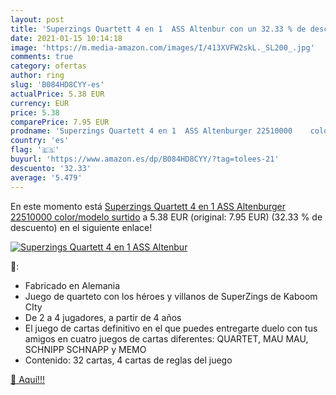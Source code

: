 ```yaml
---
layout: post
title: 'Superzings Quartett 4 en 1  ASS Altenbur con un 32.33 % de descuento'
date: 2021-01-15 10:14:18
image: 'https://m.media-amazon.com/images/I/413XVFW2skL._SL200_.jpg'
comments: true
category: ofertas
author: ring
slug: 'B084HD8CYY-es'
actualPrice: 5.38 EUR
currency: EUR
price: 5.38
comparePrice: 7.95 EUR
prodname: 'Superzings Quartett 4 en 1  ASS Altenburger 22510000    color/modelo surtido'
country: 'es'
flag: '🇪🇸'
buyurl: 'https://www.amazon.es/dp/B084HD8CYY/?tag=tolees-21'
descuento: '32.33'
average: '5.479'
---
```


En este momento está [Superzings Quartett 4 en 1  ASS Altenburger 22510000    color/modelo surtido](https://www.amazon.es/dp/B084HD8CYY/?tag=tolees-21) a 5.38 EUR (original: 7.95 EUR) (32.33 %  de descuento) en el siguiente enlace!

[![Superzings Quartett 4 en 1  ASS Altenbur](https://m.media-amazon.com/images/I/413XVFW2skL._SL200_.jpg)](https://www.amazon.es/dp/B084HD8CYY/?tag=tolees-21)

🔎:

- Fabricado en Alemania
- Juego de quarteto con los héroes y villanos de SuperZings de Kaboom CIty
- De 2 a 4 jugadores, a partir de 4 años
- El juego de cartas definitivo en el que puedes entregarte duelo con tus amigos en cuatro juegos de cartas diferentes: QUARTET, MAU MAU, SCHNIPP SCHNAPP y MEMO
- Contenido: 32 cartas, 4 cartas de reglas del juego

[🛒 Aquí!!!](https://www.amazon.es/dp/B084HD8CYY/?tag=tolees-21)
